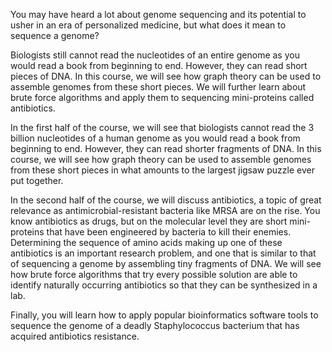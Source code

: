 You may have heard a lot about genome sequencing and its potential to usher in an era of personalized medicine, but what does it mean to sequence a genome?

Biologists still cannot read the nucleotides of an entire genome as you would read a book from beginning to end. However, they can read short pieces of DNA. In this course, we will see how graph theory can be used to assemble genomes from these short pieces. We will further learn about brute force algorithms and apply them to sequencing mini-proteins called antibiotics. 

In the first half of the course, we will see that biologists cannot read the 3 billion nucleotides of a human genome as you would read a book from beginning to end.  However, they can read shorter fragments of DNA. In this course, we will see how graph theory can be used to assemble genomes from these short pieces in what amounts to the largest jigsaw puzzle ever put together.

In the second half of the course, we will discuss antibiotics, a topic of great relevance as antimicrobial-resistant bacteria like MRSA are on the rise.  You know antibiotics as drugs, but on the molecular level they are short mini-proteins that have been engineered by bacteria to kill their enemies.  Determining the sequence of amino acids making up one of these antibiotics is an important research problem, and one that is similar to that of sequencing a genome by assembling tiny fragments of DNA.  We will see how brute force algorithms that try every possible solution are able to identify naturally occurring antibiotics so that they can be synthesized in a lab.

Finally, you will learn how to apply popular bioinformatics software tools to sequence the genome of a deadly Staphylococcus bacterium that has acquired antibiotics resistance.